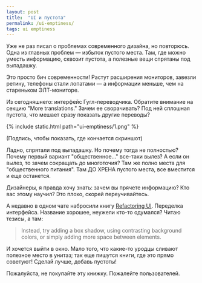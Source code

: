 ```yaml
---
layout: post
title:  "UI и пустота"
permalink: /ui-emptiness/
tags: ui emptiness
---
```


Уже не раз писал о проблемах современного дизайна, но повторюсь. Одна из главных
проблем — избыток пустого места. Там, где можно уместь информацию, сквозит
пустота, а полезные вещи спрятаны под выпадашку.

Это просто бич современности! Растут расширения мониторов, завезли ретину,
телефоны стали лопатами — а информации меньше, чем на стареньком ЭЛТ-мониторе.

Из сегодняшнего: интерфейс Гугл-переводчика. Обратите внимание на секцию "More
translations." Зачем ее сворачивать? Под ней сплошная пустота, что мешает сразу
показать другие переводы?

{% include static.html path="ui-emptiness/1.png" %}

(Подпись, чтобы показать, где кончается скриншот)

Ладно, спрятали под выпадашку. Но почему тогда не полностью? Почему первый
вариант "общественное..." все-таки вылез? А если он вылез, то зачем сокращать до
многоточия? Там же полно места для "общественного питания". Там ДО ХРЕНА пустого
места, все вместится и еще останется.

Дизайнеры, я правда хочу знать: зачем вы прячете информацию? Кто вас этому
научил? Это плохо, скорей переучивайтесь.

А недавно в одном чате набросили книгу [Refactoring UI][1]. Переделка
интерфейса. Название хорошее, неужели кто-то одумался? Читаю тезисы, а там:

> Instead, try adding a box shadow, using contrasting background colors, or
> simply adding more space between elements.

И хочется выйти в окно. Мало того, что какие-то уродцы сливают полезное место в
унитаз; так еще пишутся книги, где это прямо советуют! Сделай лучше, добавь
пустоты!

Пожалуйста, не покупайте эту книжку. Пожалейте пользователей.

[1]: https://www.refactoringui.com/
